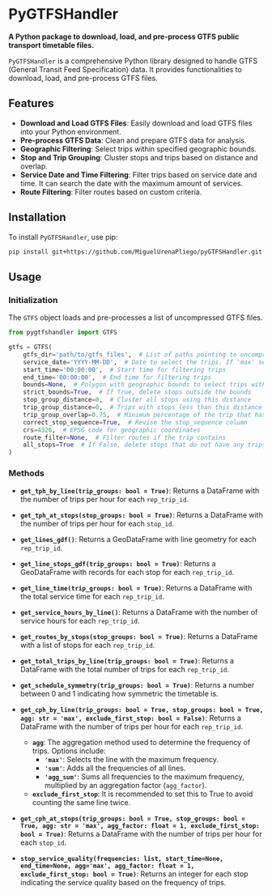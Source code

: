 # PyGTFSHandler

**A Python package to download, load, and pre-process GTFS public transport timetable files.**

`PyGTFSHandler` is a comprehensive Python library designed to handle GTFS (General Transit Feed Specification) data. It provides functionalities to download, load, and pre-process GTFS files.

## Features

- **Download and Load GTFS Files**: Easily download and load GTFS files into your Python environment.
- **Pre-process GTFS Data**: Clean and prepare GTFS data for analysis.
- **Geographic Filtering**: Select trips within specified geographic bounds.
- **Stop and Trip Grouping**: Cluster stops and trips based on distance and overlap.
- **Service Date and Time Filtering**: Filter trips based on service date and time. It can search the date with the maximum amount of services.
- **Route Filtering**: Filter routes based on custom criteria.

## Installation

To install `PyGTFSHandler`, use pip:

```bash
pip install git+https://github.com/MiguelUrenaPliego/pyGTFSHandler.git
```

## Usage

### Initialization

The `GTFS` object loads and pre-processes a list of uncompressed GTFS files.

```python
from pygtfshandler import GTFS

gtfs = GTFS(
    gtfs_dir='path/to/gtfs_files',  # List of paths pointing to uncompressed folders with .txt files in GTFS format
    service_date='YYYY-MM-DD',  # Date to select the trips. If 'max' select the date with the maximum amount of services.
    start_time='00:00:00',  # Start time for filtering trips
    end_time='00:00:00',  # End time for filtering trips
    bounds=None,  # Polygon with geographic bounds to select trips within the bounds
    strict_bounds=True,  # If True, delete stops outside the bounds
    stop_group_distance=0,  # Cluster all stops using this distance
    trip_group_distance=0,  # Trips with stops less than this distance apart are considered overlapping
    trip_group_overlap=0.75,  # Minimum percentage of the trip that has to overlap with another to be considered a branch of the same line
    correct_stop_sequence=True,  # Revise the stop_sequence column
    crs=4326,  # EPSG code for geographic coordinates
    route_filter=None,  # Filter routes if the trip contains
    all_stops=True  # If False, delete stops that do not have any trips
)
```

### Methods

- **`get_tph_by_line(trip_groups: bool = True)`**: Returns a DataFrame with the number of trips per hour for each `rep_trip_id`.

- **`get_tph_at_stops(stop_groups: bool = True)`**: Returns a DataFrame with the number of trips per hour for each `stop_id`.

- **`get_lines_gdf()`**: Returns a GeoDataFrame with line geometry for each `rep_trip_id`.

- **`get_line_stops_gdf(trip_groups: bool = True)`**: Returns a GeoDataFrame with records for each stop for each `rep_trip_id`.

- **`get_line_time(trip_groups: bool = True)`**: Returns a DataFrame with the total service time for each `rep_trip_id`.

- **`get_service_hours_by_line()`**: Returns a DataFrame with the number of service hours for each `rep_trip_id`.

- **`get_routes_by_stops(stop_groups: bool = True)`**: Returns a DataFrame with a list of stops for each `rep_trip_id`.

- **`get_total_trips_by_line(trip_groups: bool = True)`**: Returns a DataFrame with the total number of trips for each `rep_trip_id`.

- **`get_schedule_symmetry(trip_groups: bool = True)`**: Returns a number between 0 and 1 indicating how symmetric the timetable is.

- **`get_cph_by_line(trip_groups: bool = True, stop_groups: bool = True, agg: str = 'max', exclude_first_stop: bool = False)`**: Returns a DataFrame with the number of trips per hour for each `rep_trip_id`.
  - **`agg`**: The aggregation method used to determine the frequency of trips. Options include:
    - **`'max'`**: Selects the line with the maximum frequency.
    - **`'sum'`**: Adds all the frequencies of all lines.
    - **`'agg_sum'`**: Sums all frequencies to the maximum frequency, multiplied by an aggregation factor (`agg_factor`).
  - **`exclude_first_stop`**: It is recommended to set this to True to avoid counting the same line twice.
  
- **`get_cph_at_stops(trip_groups: bool = True, stop_groups: bool = True, agg: str = 'max', agg_factor: float = 1, exclude_first_stop: bool = True)`**: Returns a DataFrame with the number of trips per hour for each `stop_id`.

- **`stop_service_quality(frequencies: list, start_time=None, end_time=None, agg='max', agg_factor: float = 1, exclude_first_stop: bool = True)`**: Returns an integer for each stop indicating the service quality based on the frequency of trips.


